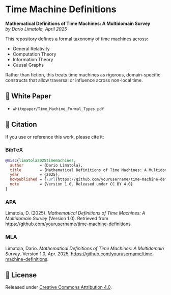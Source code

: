# Time Machine Definitions

**Mathematical Definitions of Time Machines: A Multidomain Survey**  
*by Dario Limatola, April 2025*

This repository defines a formal taxonomy of time machines across:
- General Relativity
- Computation Theory
- Information Theory
- Causal Graphs

Rather than fiction, this treats time machines as rigorous, domain-specific constructs that allow traversal or influence across non-local time.

## 📄 White Paper
- `whitepaper/Time_Machine_Formal_Types.pdf`

## 🧠 Citation

If you use or reference this work, please cite it:

### BibTeX
```bibtex
@misc{limatola2025timemachines,
  author       = {Dario Limatola},
  title        = {Mathematical Definitions of Time Machines: A Multidomain Survey},
  year         = {2025},
  howpublished = {\url{https://github.com/yourusername/time-machine-definitions}},
  note         = {Version 1.0. Released under CC BY 4.0}
}
```

### APA
Limatola, D. (2025). *Mathematical Definitions of Time Machines: A Multidomain Survey* (Version 1.0). Retrieved from https://github.com/yourusername/time-machine-definitions

### MLA
Limatola, Dario. *Mathematical Definitions of Time Machines: A Multidomain Survey*. Version 1.0, Apr. 2025, https://github.com/yourusername/time-machine-definitions.

## 📌 License
Released under [Creative Commons Attribution 4.0](https://creativecommons.org/licenses/by/4.0/).
